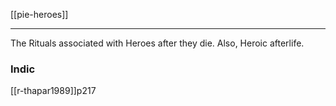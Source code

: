 [[pie-heroes]]

---

The Rituals associated with Heroes after they die. Also, Heroic afterlife.


### Indic
[[r-thapar1989]]p217